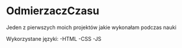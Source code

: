 # OdmierzaczCzasu

Jeden z pierwszych moich projektów jakie wykonałam podczas nauki

Wykorzystane języki:
-HTML
-CSS
-JS